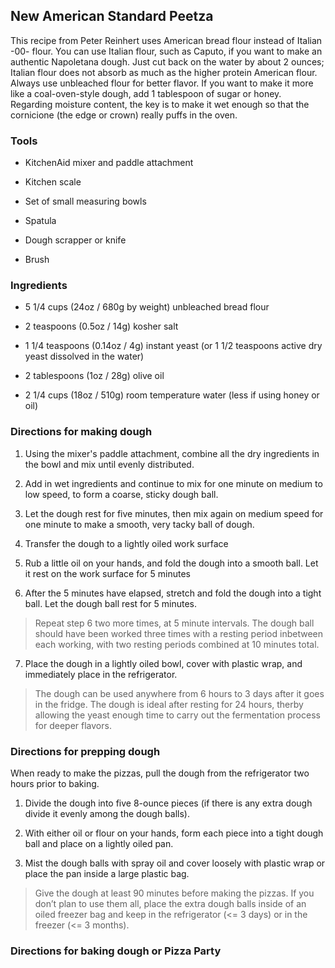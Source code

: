 ## New American Standard Peetza

This recipe from Peter Reinhert uses American bread flour instead of Italian -00- flour. You can use Italian flour, such as Caputo, if you want to make an authentic Napoletana dough. Just cut back on the water by about 2 ounces; Italian flour does not absorb as much as the higher protein American flour. Always use unbleached flour for better flavor. If you want to make it more like a coal-oven-style dough, add 1 tablespoon of sugar or honey. Regarding moisture content, the key is to make it wet enough so that the cornicione (the edge or crown) really puffs in the oven.

### Tools

* KitchenAid mixer and paddle attachment

* Kitchen scale

* Set of small measuring bowls

* Spatula

* Dough scrapper or knife

* Brush

### Ingredients

*	5 1/4 cups (24oz / 680g by weight) unbleached bread flour

*	2 teaspoons (0.5oz / 14g) kosher salt

*	1 1/4 teaspoons (0.14oz / 4g) instant yeast (or 1 1/2 teaspoons active dry yeast dissolved in the water)

*	2 tablespoons (1oz / 28g) olive oil

*	2 1/4 cups (18oz / 510g) room temperature water (less if using honey or oil)


### Directions for making dough

1)	Using the mixer's paddle attachment, combine all the dry ingredients in the bowl and mix until evenly distributed.

2)	Add in wet ingredients and continue to mix for one minute on medium to low speed, to form a coarse, sticky dough ball.

3)	Let the dough rest for five minutes, then mix again on medium speed for one minute to make a smooth, very tacky ball of dough.

4)	Transfer the dough to a lightly oiled work surface

5)	Rub a little oil on your hands, and fold the dough into a smooth ball. Let it rest on the work surface for 5 minutes 

6)	After the 5 minutes have elapsed, stretch and fold the dough into a tight ball. Let the dough ball rest for 5 minutes. 

> Repeat step 6 two more times, at 5 minute intervals. 
> The dough ball should have been worked three times with a resting period inbetween each working, with two resting periods combined at 10 minutes total.

7) Place the dough in a lightly oiled bowl, cover with plastic wrap, and immediately place in the refrigerator. 

> The dough can be used anywhere from 6 hours to 3 days after it goes in the fridge. The dough is ideal after resting for 24 hours, therby allowing the yeast enough time to carry out the fermentation process for deeper flavors.


### Directions for prepping dough

When ready to make the pizzas, pull the dough from the refrigerator two hours prior to baking. 

1)	Divide the dough into five 8-ounce pieces (if there is any extra dough divide it evenly among the dough balls). 

2)	With either oil or flour on your hands, form each piece into a tight dough ball and place on a lightly oiled pan. 

3)	Mist the dough balls with spray oil and cover loosely with plastic wrap or place the pan inside a large plastic bag. 

> Give the dough at least 90 minutes before making the pizzas. 
> If you don’t plan to use them all, place the extra dough balls inside of an oiled freezer bag and keep in the refrigerator (<= 3 days) or in the freezer (<= 3 months).

###	Directions for baking dough or Pizza Party


